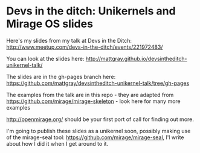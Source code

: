 Devs in the ditch: Unikernels and Mirage OS slides
==================================================

Here's my slides from my talk at Devs in the Ditch: http://www.meetup.com/devs-in-the-ditch/events/221972483/

You can look at the slides here: http://mattgray.github.io/devsintheditch-unikernel-talk/

The slides are in the gh-pages branch here: https://github.com/mattgray/devsintheditch-unikernel-talk/tree/gh-pages

The examples from the talk are in this repo - they are adapted from https://github.com/mirage/mirage-skeleton - look here for many more examples

http://openmirage.org/ should be your first port of call for finding out more.

I'm going to publish these slides as a unikernel soon, possibly making use of the mirage-seal tool: https://github.com/mirage/mirage-seal, I'l write about how I did it when I get around to it.
